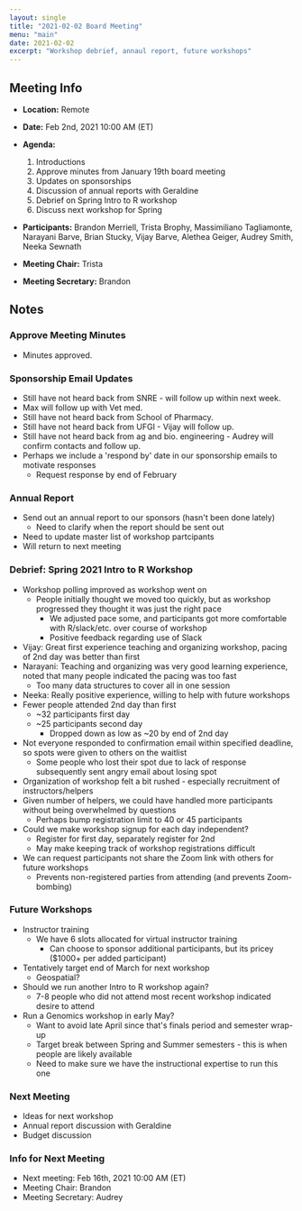 ```yaml
---
layout: single
title: "2021-02-02 Board Meeting"
menu: "main"
date: 2021-02-02
excerpt: "Workshop debrief, annaul report, future workshops"
---
```


##  Meeting Info
- **Location:** Remote
- **Date:** Feb 2nd, 2021 10:00 AM (ET)
- **Agenda:**
    1. Introductions
    2. Approve minutes from January 19th board meeting
    3. Updates on sponsorships
    4. Discussion of annual reports with Geraldine
    5. Debrief on Spring Intro to R workshop
    6. Discuss next workshop for Spring

- **Participants:** Brandon Merriell, Trista Brophy, Massimiliano Tagliamonte, Narayani Barve, Brian Stucky, Vijay Barve, Alethea Geiger, Audrey Smith, Neeka Sewnath 
- **Meeting Chair:** Trista
- **Meeting Secretary:** Brandon

## Notes
### **Approve Meeting Minutes**
- Minutes approved.
### **Sponsorship Email Updates**
- Still have not heard back from SNRE - will follow up within next week.
- Max will follow up with Vet med.
- Still have not heard back from School of Pharmacy.
- Still have not heard back from UFGI - Vijay will follow up.
- Still have not heard back from ag and bio. engineering - Audrey will confirm contacts and follow up.
- Perhaps we include a 'respond by' date in our sponsorship emails to motivate responses
    - Request response by end of February


### **Annual Report**
- Send out an annual report to our sponsors (hasn't been done lately)
    - Need to clarify when the report should be sent out
- Need to update master list of workshop partcipants
- Will return to next meeting
### **Debrief: Spring 2021 Intro to R Workshop** 
- Workshop polling improved as workshop went on
    - People initially thought we moved too quickly, but as workshop progressed they thought it was just the right pace
        - We adjusted pace some, and participants got more comfortable with R/slack/etc. over course of workshop
        - Positive feedback regarding use of Slack
- Vijay: Great first experience teaching and organizing workshop, pacing of 2nd day was better than first
- Narayani: Teaching and organizing was very good learning experience, noted that many people indicated the pacing was too fast
    - Too many data structures to cover all in one session
- Neeka: Really positive experience, willing to help with future workshops
- Fewer people attended 2nd day than first
    - ~32 participants first day
    - ~25 participants second day 
        - Dropped down as low as ~20 by end of 2nd day
- Not everyone responded to confirmation email within specified deadline, so spots were given to others on the waitlist
    - Some people who lost their spot due to lack of response subsequently sent angry email about losing spot
- Organization of workshop felt a bit rushed - especially recruitment of instructors/helpers
- Given number of helpers, we could have handled more participants without being overwhelmed by questions
    - Perhaps bump registration limit to 40 or 45 participants
- Could we make workshop signup for each day independent?
    - Register for first day, separately register for 2nd
    - May make keeping track of workshop registrations difficult
- We can request participants not share the Zoom link with others for future workshops
    - Prevents non-registered parties from attending (and prevents Zoom-bombing) 

### **Future Workshops**
- Instructor training
    - We have 6 slots allocated for virtual instructor training
        - Can choose to sponsor additional participants, but its pricey ($1000+ per added participant)
- Tentatively target end of March for next workshop
    - Geospatial?
- Should we run another Intro to R workshop again?
    - 7-8 people who did not attend most recent workshop indicated desire to attend
- Run a Genomics workshop in early May?
    - Want to avoid late April since that's finals period and semester wrap-up
    - Target break between Spring and Summer semesters - this is when people are likely available
    - Need to make sure we have the instructional expertise to run this one

### **Next Meeting**
- Ideas for next workshop
- Annual report discussion with Geraldine
- Budget discussion

### **Info for Next Meeting**
- Next meeting: Feb 16th, 2021 10:00 AM (ET)
- Meeting Chair: Brandon
- Meeting Secretary: Audrey